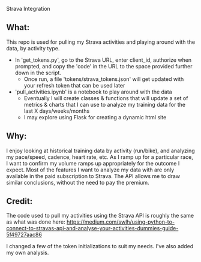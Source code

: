Strava Integration

## What:

This repo is used for pulling my Strava activities and playing around with the data, by activity type.

- In 'get_tokens.py', go to the Strava URL, enter client_id, authorize when prompted, and copy the 'code' in the URL to the space provided further down in the script.
    - Once run, a file 'tokens/strava_tokens.json' will get updated with your refresh token that can be used later
- 'pull_activities.ipynb' is a notebook to play around with the data
    - Eventually I will create classes & functions that will update a set of metrics & charts that I can use to analyze my training data for the last X days/weeks/months
    - I may explore using Flask for creating a dynamic html site


## Why:

I enjoy looking at historical training data by activity (run/bike), and analyzing my pace/speed, cadence, heart rate, etc. As I ramp up for a particular race, I want to confirm my volume ramps up appropriately for the outcome I expect. Most of the features I want to analyze my data with are only available in the paid subscription to Strava. The API allows me to draw similar conclusions, without the need to pay the premium.


## Credit:

The code used to pull my activities using the Strava API is roughly the same as what was done here: https://medium.com/swlh/using-python-to-connect-to-stravas-api-and-analyse-your-activities-dummies-guide-5f49727aac86

I changed a few of the token initializations to suit my needs. I've also added my own analysis.

